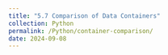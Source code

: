 ```yaml
---
title: "5.7 Comparison of Data Containers"
collection: Python
permalink: /Python/container-comparison/
date: 2024-09-08
---
```

